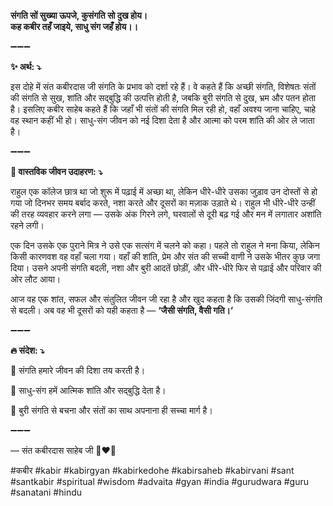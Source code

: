 **संगति सों सुख्या ऊपजे, कुसंगति सो दुख होय।\
कह कबीर तहँ जाइये, साधु संग जहँ होय।।**

➖➖➖

**✨ अर्थ: ⤵**

इस दोहे में संत कबीरदास जी संगति के प्रभाव को दर्शा रहे हैं। वे कहते हैं कि अच्छी संगति, विशेषतः संतों की संगति से सुख, शांति और सद्बुद्धि की उत्पत्ति होती है, जबकि बुरी संगति से दुख, भ्रम और पतन होता है। इसलिए कबीर साहेब कहते हैं कि जहाँ भी संतों की संगति मिल रही हो, वहाँ अवश्य जाना चाहिए, चाहे वह स्थान कहीं भी हो। साधु-संग जीवन को नई दिशा देता है और आत्मा को परम शांति की ओर ले जाता है।

➖➖➖

**🌾 वास्तविक जीवन उदाहरण: ⤵**

राहुल एक कॉलेज छात्र था जो शुरू में पढ़ाई में अच्छा था, लेकिन धीरे-धीरे उसका जुड़ाव उन दोस्तों से हो गया जो दिनभर समय बर्बाद करते, नशा करते और दूसरों का मज़ाक उड़ाते थे। राहुल भी धीरे-धीरे उन्हीं की तरह व्यवहार करने लगा — उसके अंक गिरने लगे, घरवालों से दूरी बढ़ गई और मन में लगातार अशांति रहने लगी।

एक दिन उसके एक पुराने मित्र ने उसे एक सत्संग में चलने को कहा। पहले तो राहुल ने मना किया, लेकिन किसी कारणवश वह वहाँ चला गया। वहाँ की शांति, प्रेम और संत की सच्ची वाणी ने उसके भीतर कुछ जगा दिया। उसने अपनी संगति बदली, नशा और बुरी आदतें छोड़ीं, और धीरे-धीरे फिर से पढ़ाई और परिवार की ओर लौट आया।

आज वह एक शांत, सफल और संतुलित जीवन जी रहा है और खुद कहता है कि उसकी जिंदगी साधु-संगति से बदली। अब वह भी दूसरों को यही कहता है — **‘जैसी संगति, वैसी गति।’**

➖➖➖

**🔥 संदेश: ⤵**

📌 संगति हमारे जीवन की दिशा तय करती है।

📌 साधु-संग हमें आत्मिक शांति और सद्बुद्धि देता है।

📌 बुरी संगति से बचना और संतों का साथ अपनाना ही सच्चा मार्ग है।

➖➖➖

— संत कबीरदास साहेब जी 🙏❤️💯

#कबीर #kabir #kabirgyan #kabirkedohe #kabirsaheb #kabirvani #sant #santkabir #spiritual #wisdom #advaita #gyan #india #gurudwara #guru #sanatani #hindu
